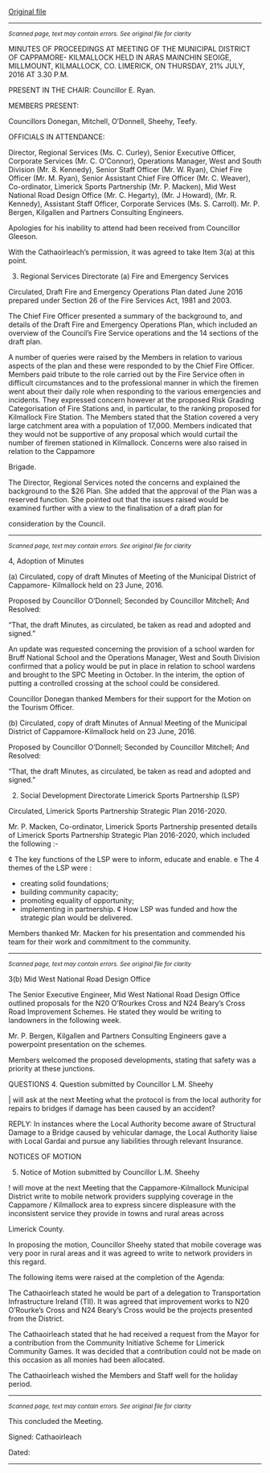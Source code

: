 [Original file](https://beta.limerick.ie/sites/default/files/media/documents/2017-04/01_minutes_210716.pdf)

---
*<small>Scanned page, text may contain errors. See original file for clarity</small>*  

MINUTES OF PROCEEDINGS AT MEETING OF THE MUNICIPAL DISTRICT OF CAPPAMORE-
KILMALLOCK HELD IN ARAS MAINCHIN SEOIGE, MILLMOUNT, KILMALLOCK, CO. LIMERICK,
ON THURSDAY, 21% JULY, 2016 AT 3.30 P.M.

PRESENT IN THE CHAIR: Councillor E. Ryan.

MEMBERS PRESENT:

Councillors Donegan, Mitchell, O’Donnell, Sheehy, Teefy.

OFFICIALS IN ATTENDANCE:

Director, Regional Services (Ms. C. Curley), Senior Executive Officer, Corporate Services (Mr. C.
O'Connor), Operations Manager, West and South Division (Mr. 8. Kennedy), Senior Staff Officer
(Mr. W. Ryan), Chief Fire Officer (Mr. M. Ryan), Senior Assistant Chief Fire Officer (Mr. C.
Weaver), Co-ordinator, Limerick Sports Partnership (Mr. P. Macken), Mid West National Road
Design Office (Mr. C. Hegarty), (Mr. J Howard), (Mr. R. Kennedy), Assistant Staff Officer,
Corporate Services (Ms. S. Carroll). Mr. P. Bergen, Kilgallen and Partners Consulting Engineers.

Apologies for his inability to attend had been received from Councillor Gleeson.

With the Cathaoirleach’s permission, it was agreed to take Item 3(a) at this point.

3. Regional Services Directorate
(a) Fire and Emergency Services

Circulated, Draft Fire and Emergency Operations Plan dated June 2016 prepared under Section
26 of the Fire Services Act, 1981 and 2003.

The Chief Fire Officer presented a summary of the background to, and details of the Draft Fire
and Emergency Operations Plan, which included an overview of the Council’s Fire Service
operations and the 14 sections of the draft plan.

A number of queries were raised by the Members in relation to various aspects of the plan and
these were responded to by the Chief Fire Officer. Members paid tribute to the role carried out
by the Fire Service often in difficult circumstances and to the professional manner in which the
firemen went about their daily role when responding to the various emergencies and incidents.
They expressed concern however at the proposed Risk Grading Categorisation of Fire Stations
and, in particular, to the ranking proposed for Kilmallock Fire Station. The Members stated that
the Station covered a very large catchment area with a population of 17,000. Members
indicated that they would not be supportive of any proposal which would curtail the number of
firemen stationed in Kilmallock. Concerns were also raised in relation to the Cappamore

Brigade.

The Director, Regional Services noted the concerns and explained the background to the $26
Plan. She added that the approval of the Plan was a reserved function. She pointed out that the
issues raised would be examined further with a view to the finalisation of a draft plan for

consideration by the Council.


---
*<small>Scanned page, text may contain errors. See original file for clarity</small>*  

4, Adoption of Minutes

(a) Circulated, copy of draft Minutes of Meeting of the Municipal District of Cappamore-
Kilmallock held on 23 June, 2016.

Proposed by Councillor O’Donnell;
Seconded by Councillor Mitchell;
And Resolved:

“That, the draft Minutes, as circulated, be taken as read and adopted and signed.”

An update was requested concerning the provision of a school warden for Bruff National School
and the Operations Manager, West and South Division confirmed that a policy would be put in
place in relation to school wardens and brought to the SPC Meeting in October. In the interim,
the option of putting a controlled crossing at the school could be considered.

Councillor Donegan thanked Members for their support for the Motion on the Tourism Officer.

(b) Circulated, copy of draft Minutes of Annual Meeting of the Municipal District of
Cappamore-Kilmallock held on 23 June, 2016.

Proposed by Councillor O’Donnell;
Seconded by Councillor Mitchell;
And Resolved:

“That, the draft Minutes, as circulated, be taken as read and adopted and signed.”

2. Social Development Directorate
Limerick Sports Partnership (LSP)

Circulated, Limerick Sports Partnership Strategic Plan 2016-2020.

Mr. P. Macken, Co-ordinator, Limerick Sports Partnership presented details of Limerick Sports
Partnership Strategic Plan 2016-2020, which included the following :-

¢ The key functions of the LSP were to inform, educate and enable.
e The 4 themes of the LSP were :
- creating solid foundations;
- building community capacity;
- promoting equality of opportunity;
- implementing in partnership.
¢ How LSP was funded and how the strategic plan would be delivered.

Members thanked Mr. Macken for his presentation and commended his team for their work
and commitment to the community.


---
*<small>Scanned page, text may contain errors. See original file for clarity</small>*  

3(b) Mid West National Road Design Office

The Senior Executive Engineer, Mid West National Road Design Office outlined proposals for
the N20 O’Rourkes Cross and N24 Beary’s Cross Road Improvement Schemes. He stated they
would be writing to landowners in the following week.

Mr. P. Bergen, Kilgallen and Partners Consulting Engineers gave a powerpoint presentation on
the schemes.

Members welcomed the proposed developments, stating that safety was a priority at these
junctions.

QUESTIONS
4. Question submitted by Councillor L.M. Sheehy

| will ask at the next Meeting what the protocol is from the local authority for repairs to
bridges if damage has been caused by an accident?

REPLY: In instances where the Local Authority become aware of Structural Damage to a
Bridge caused by vehicular damage, the Local Authority liaise with Local Gardai
and pursue any liabilities through relevant Insurance.

NOTICES OF MOTION

5. Notice of Motion submitted by Councillor L.M. Sheehy

! will move at the next Meeting that the Cappamore-Kilmallock Municipal District write to
mobile network providers supplying coverage in the Cappamore / Kilmallock area to express
sincere displeasure with the inconsistent service they provide in towns and rural areas across

Limerick County.

In proposing the motion, Councillor Sheehy stated that mobile coverage was very poor in rural
areas and it was agreed to write to network providers in this regard.

The following items were raised at the completion of the Agenda:

The Cathaoirleach stated he would be part of a delegation to Transportation Infrastructure
Ireland (TIl). It was agreed that improvement works to N20 O’Rourke’s Cross and N24 Beary’s
Cross would be the projects presented from the District.

The Cathaoirleach stated that he had received a request from the Mayor for a contribution
from the Community Initiative Scheme for Limerick Community Games. It was decided that a
contribution could not be made on this occasion as all monies had been allocated.

The Cathaoirleach wished the Members and Staff well for the holiday period.


---
*<small>Scanned page, text may contain errors. See original file for clarity</small>*  

This concluded the Meeting.

Signed:
Cathaoirleach

Dated:


---
